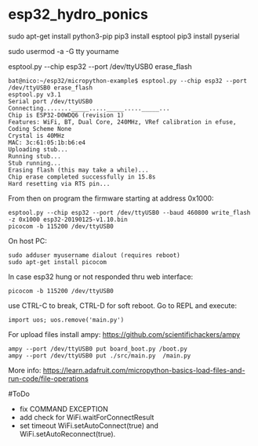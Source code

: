 # esp32_hydro_ponics
sudo apt-get install python3-pip
pip3 install esptool
pip3 install pyserial

sudo usermod -a -G tty yourname

esptool.py --chip esp32 --port /dev/ttyUSB0 erase_flash

````
bat@nico:~/esp32/micropython-example$ esptool.py --chip esp32 --port /dev/ttyUSB0 erase_flash
esptool.py v3.1
Serial port /dev/ttyUSB0
Connecting........_____....._____....._____...
Chip is ESP32-D0WDQ6 (revision 1)
Features: WiFi, BT, Dual Core, 240MHz, VRef calibration in efuse, Coding Scheme None
Crystal is 40MHz
MAC: 3c:61:05:1b:b6:e4
Uploading stub...
Running stub...
Stub running...
Erasing flash (this may take a while)...
Chip erase completed successfully in 15.8s
Hard resetting via RTS pin...
````

From then on program the firmware starting at address 0x1000:
```
esptool.py --chip esp32 --port /dev/ttyUSB0 --baud 460800 write_flash -z 0x1000 esp32-20190125-v1.10.bin
picocom -b 115200 /dev/ttyUSB0
```
On host PC:
```
sudo adduser myusername dialout (requires reboot)
sudo apt-get install picocom
```

In case esp32 hung or not responded thru web interface:
```
picocom -b 115200 /dev/ttyUSB0
```
use CTRL-C to break, CTRL-D for soft reboot. Go to REPL and execute:
```
import uos; uos.remove('main.py')
```
For upload files install ampy: https://github.com/scientifichackers/ampy
```
ampy --port /dev/ttyUSB0 put board_boot.py /boot.py
ampy --port /dev/ttyUSB0 put ./src/main.py  /main.py
```
More info: https://learn.adafruit.com/micropython-basics-load-files-and-run-code/file-operations

#ToDo
 - fix COMMAND EXCEPTION
 - add check for WiFi.waitForConnectResult 
 - set timeout WiFi.setAutoConnect(true) and WiFi.setAutoReconnect(true).

